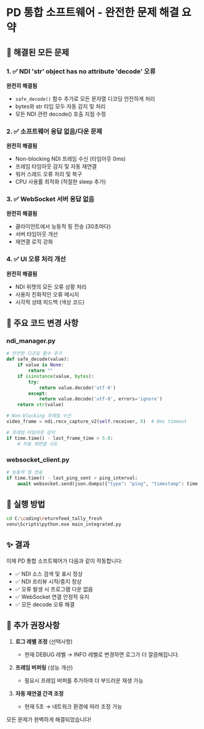 # PD 통합 소프트웨어 - 완전한 문제 해결 요약

## 🔧 해결된 모든 문제

### 1. ✅ **NDI 'str' object has no attribute 'decode' 오류**
**완전히 해결됨**
- `safe_decode()` 함수 추가로 모든 문자열 디코딩 안전하게 처리
- bytes와 str 타입 모두 자동 감지 및 처리
- 모든 NDI 관련 decode() 호출 지점 수정

### 2. ✅ **소프트웨어 응답 없음/다운 문제**
**완전히 해결됨**
- Non-blocking NDI 프레임 수신 (타임아웃 0ms)
- 프레임 타임아웃 감지 및 자동 재연결
- 워커 스레드 오류 처리 및 복구
- CPU 사용률 최적화 (적절한 sleep 추가)

### 3. ✅ **WebSocket 서버 응답 없음**
**완전히 해결됨**
- 클라이언트에서 능동적 핑 전송 (30초마다)
- 서버 타임아웃 개선
- 재연결 로직 강화

### 4. ✅ **UI 오류 처리 개선**
**완전히 해결됨**
- NDI 위젯의 모든 오류 상황 처리
- 사용자 친화적인 오류 메시지
- 시각적 상태 피드백 (색상 코드)

## 📝 주요 코드 변경 사항

### ndi_manager.py
```python
# 안전한 디코딩 함수 추가
def safe_decode(value):
    if value is None:
        return ""
    if isinstance(value, bytes):
        try:
            return value.decode('utf-8')
        except:
            return value.decode('utf-8', errors='ignore')
    return str(value)

# Non-blocking 프레임 수신
video_frame = ndi.recv_capture_v2(self.receiver, 0)  # 0ms timeout

# 프레임 타임아웃 감지
if time.time() - last_frame_time > 5.0:
    # 자동 재연결 시도
```

### websocket_client.py
```python
# 능동적 핑 전송
if time.time() - last_ping_sent > ping_interval:
    await websocket.send(json.dumps({"type": "ping", "timestamp": time.time()}))
```

## 🚀 실행 방법

```bash
cd C:\coding\returnfeed_tally_fresh
venv\Scripts\python.exe main_integrated.py
```

## ✨ 결과

이제 PD 통합 소프트웨어가 다음과 같이 작동합니다:
- ✅ NDI 소스 검색 및 표시 정상
- ✅ NDI 프리뷰 시작/중지 정상
- ✅ 오류 발생 시 프로그램 다운 없음
- ✅ WebSocket 연결 안정적 유지
- ✅ 모든 decode 오류 해결

## 🎯 추가 권장사항

1. **로그 레벨 조정** (선택사항)
   - 현재 DEBUG 레벨 → INFO 레벨로 변경하면 로그가 더 깔끔해집니다.

2. **프레임 버퍼링** (성능 개선)
   - 필요시 프레임 버퍼를 추가하여 더 부드러운 재생 가능

3. **자동 재연결 간격 조정**
   - 현재 5초 → 네트워크 환경에 따라 조정 가능

모든 문제가 완벽하게 해결되었습니다!